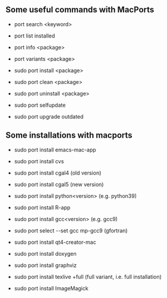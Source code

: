 ## Some useful commands with MacPorts

+ port search \<keyword\>
+ port list installed
+ port info \<package\>
+ port variants \<package\>
+ sudo port install \<package\>
+ sudo port clean \<package\>
+ sudo port uninstall \<package\>

+ sudo port selfupdate
+ sudo port upgrade outdated

## Some installations with macports 

+ sudo port install emacs-mac-app
+ sudo port install cvs

+ sudo port install cgal4 (old version)
+ sudo port install cgal5 (new version)

+ sudo port install python\<version\> (e.g. python39)
+ sudo port install R-app

+ sudo port install gcc\<version\> (e.g. gcc9)
+ sudo port select --set gcc mp-gcc9 (gfortran)

+ sudo port install qt4-creator-mac

+ sudo port install doxygen
+ sudo port install graphviz

+ sudo port install texlive +full (full variant, i.e. full installation)

+ sudo port install ImageMagick 

